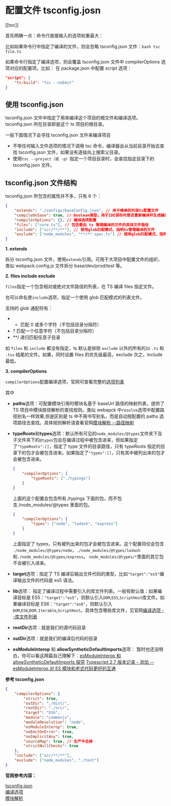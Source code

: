 # 配置文件 tsconfig.josn

[[toc]]

首先明确一点：命令行直接输入的选项权重最大：

比如如果命令行中指定了编译的文件，则会忽略 tsconfig.json 文件：`bash tsc file.ts`

如果命令行指定了编译选项，则会覆盖 tsconfig.json 文件中 compilerOptions 选项对应的配置项。比如： 在 package.json 中配置 script 选项：

```json
"script": {
    "ts:build": "tsc --noEmit"
}
```

## 使用 tsconfig.json

tsconfig.json 文件中指定了用来编译这个项目的根文件和编译选项。tsconfig.json 所在目录即是这个 ts 项目的根目录。

一般下面情况下会寻找 tsconfig.json 文件来编译项目

-   不带任何输入文件选项的情况下调用 tsc 命令，编译器会从当前目录开始去查找 tsconfig.json 文件，如果没有逐级向上搜索父目录。
-   使用`tsc --project（或 -p）`指定一个项目目录时，会查找指定目录下的 tsconfig.json 文件。

## tsconfig.json 文件结构

tsconfig.json 所包含的属性并不多，只有 6 个：

```json
{
	"extends": "./configs/baseConfig.json", // 用于继承的外部ts配置文件
	"compileOnSave": true, // Boolean类型，用于IDE保存时是否重新编译并生成编译后文件
	"compilerOptions": {}, // 编译选项配置
	"files": ["core.ts"], // 包含要由 ts 管理编译的文件的具体文件路径
	"include": ["scr/**/**"], // 使用glob匹配模式，指明ts管理编译的文件
	"exclude": ["node_modules", "**/**.spec.ts"] // 使用glob匹配模式，指明ts管理编译时要排除的文件
}
```

**1. extends**

拆分 tsconfig.json 文件，使用`extends`引用。可用于大项目中配置文件的组织，类似 webpack.config.js 文件拆分 base/dev/prod/test 等。

**2. files include exclude**

`files`指定一个包含相对或绝对文件路径的列表，在 TS 编译 files 指定文件。

也可以命名使`include`选项，指定一个使用 glob 匹配模式的列表文件。

支持的 glob 通配符有：

-   -   匹配 0 或多个字符（不包括目录分隔符）
-   ? 匹配一个任意字符（不包括目录分隔符）
-   \*\*/ 递归匹配任意子目录

如 `files` 和 `include` 都没有指定，ts 默认是排除 `exclude` 以外的所有的以 `.ts` 和 `.tsx` 结尾的文件。如果，同时设置 files 的优先级最高，exclude 次之，include 最低。

**3. compilerOptions**

`compilerOptions`配置编译选项，官网可查看完整的[选项列表](https://www.tslang.cn/docs/handbook/compiler-options.html)

其中

-   **paths**选项：可配置模块引用时模块名基于 baseUrl 路径的映射列表，提供了 TS 项目中模块路径解析的查找规则。类似 webapck 中`resolve`选项中配置路径别名一样效果,但是区别是 ts 中不用书写别名，而是自动按配置的 paths 选项路径去查找。具体规则解析请查看官网[模块解析 --路径映射](https://www.tslang.cn/docs/handbook/module-resolution.html)

-   **typeRoots**和**types**选项：默认所有可见的`node_modules/@types`文件夹下及子文件夹下的`@types`包会在编译过程中被包含进来，但如果指定了`"typeRoots":[]`，指定了 type 文件的目录路径，只有 typeRoots 指定的目录下的包才会被包含进来。如果指定了`"types":[]`，只有其中被列出来的包才会被包含进来。

    ```json
    {
    	"compilerOptions": {
    		"typeRoots": ["./typings"]
    	}
    }
    ```

    上面的这个配置会包含所有./typings 下面的包，而不包含./node_modules/@types 里面的包。

    ```json
    {
    	"compilerOptions": {
    		"types": ["node", "lodash", "express"]
    	}
    }
    ```

    上面指定了 types，只有被列出来的包才会被包含进来。这个配置将仅会包含 `./node_modules/@types/node`，`./node_modules/@types/lodash`和`./node_modules/@types/express`。 `node_modules/@types/*`里面的其它包不会被引入进来。

-   **target**选项：指定了 TS 编译后输出文件代码的类型，比如`"target":"es5"`编译输出文件的代码是 es5 语法。
-   **lib**选项： 指定了编译过程中需要引入的库文件列表。一般有默认值：如果编译目标是 ES5：`"target":"es5"`，则默认引入`DOM`,`ES5`,`ScriptHost`库文件。如果编译目标是 ES6：`"target":"es6"`，则默认引入`DOM`,`ES6`,`DOM.Iterable`,`ScriptHost`。具体包含哪些库文件，见官网[编译选项 --库文件列表](https://www.tslang.cn/docs/handbook/compiler-options.html)
-   **rootDir**选项：就是我们的源代码目录
-   **outDir**选项：就是我们的编译后代码的目录
-   **esModuleInterop** 和 **allowSyntheticDefaultImports**选项： 暂时也还没明白，你可以看这两篇自己理解下：[esModuleInterop 和 allowSyntheticDefaultImports 探究](http://www.xunart.com/h820729.html) [Typescript 2.7 版本记录 - 添加 --esModuleInterop 对 ES 模块和老式代码更好的互通](https://segmentfault.com/a/1190000014913104#articleHeader6)

**参考 tsconfig.json**

```json
{
	"compilerOptions": {
		"strict": true,
		"outDir": "./dist/",
		"rootDir": "./src/",
		"target": "ES6",
		"module": "commonjs",
		"moduleResolution": "node",
		"esModuleInterop": true,
		"noEmitOnError": true,
		"noImplicitAny": true,
		"sourceMap": true, // 生产中去掉
		"strictNullChecks": true
	},
	"include": ["scr/**/**"],
	"exclude": ["node_modules", "./test"]
}
```

**官网参考内容：**

[tsconfig.json](https://www.tslang.cn/docs/handbook/tsconfig-json.html)<br>
[编译选项](https://www.tslang.cn/docs/handbook/compiler-options.html)<br>
[模块解析](https://www.tslang.cn/docs/handbook/module-resolution.html)<br>
